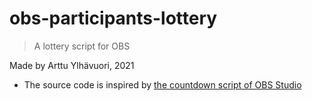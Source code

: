# obs-participants-lottery
> A lottery script for OBS

Made by Arttu Ylhävuori, 2021

- The source code is inspired by [the countdown script of OBS Studio](https://github.com/obsproject/obs-studio/blob/master/UI/frontend-plugins/frontend-tools/data/scripts/countdown.lua)